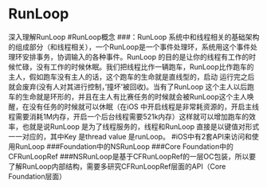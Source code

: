 # RunLoop
深入理解RunLoop
#RunLoop概念
###：RunLoop 系统中和线程相关的基础架构的组成部分（和线程相关），一个RunLoop是一个事件处理环，系统用这个事件处理环安排事务，协调输入的各种事件。RunLoop 的目的是让你的线程有工作的时候忙碌，没有工作的时候休眠。我们把线程比作一辆跑车，RunLoop比作跑车的主人，假如跑车没有主人的话，这个跑车的生命就是直线型的，启动 运行完之后就会废弃(没有人对其进行控制，’撞坏’被回收)。当有了RunLoop 这个主人以后跑车的生命就是环形的，并且在主人有比赛任务的时候就会被RunLoop这个主人唤醒，在没有任务的时候就可以休眠（在iOS 中开启线程是非常耗资源的，开启主线程需要消耗1M内存，开启一个后台线程需要521k内存）这样就可以增加跑车的效率，也就是说RunLoop 是为了线程服务的，线程和RunLoop 直接是以键值对形式一一对应的，其中Key 是thread value 是runLoop。
#iOS中有2套API来访问和使用RunLoop
###Foundation中的NSRunLoop
###Core Foundation中的CFRunLoopRef
###NSRunLoop是基于CFRunLoopRef的一层OC包装，所以要了解RunLoop内部结构，需要多研究CFRunLoopRef层面的API（Core Foundation层面）